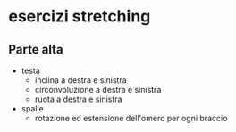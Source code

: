 # esercizi stretching

## Parte alta

- testa
    - inclina a destra e sinistra
    - circonvoluzione a destra e sinistra
    - ruota a destra e sinistra
- spalle
    - rotazione ed estensione dell'omero per ogni braccio
